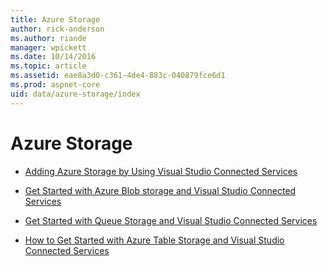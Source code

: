 ```yaml
---
title: Azure Storage
author: rick-anderson
ms.author: riande
manager: wpickett
ms.date: 10/14/2016
ms.topic: article
ms.assetid: eae8a3d0-c361-4de4-883c-040879fce6d1
ms.prod: aspnet-core
uid: data/azure-storage/index
---
```

# Azure Storage

* [Adding Azure Storage by Using Visual Studio Connected Services](https://azure.microsoft.com/documentation/articles/vs-azure-tools-connected-services-storage)

* [Get Started with Azure Blob storage and Visual Studio Connected Services](https://azure.microsoft.com/documentation/articles/vs-storage-aspnet5-getting-started-blobs)

* [Get Started with Queue Storage and Visual Studio Connected Services](https://azure.microsoft.com/documentation/articles/vs-storage-aspnet5-getting-started-queues)

* [How to Get Started with Azure Table Storage and Visual Studio Connected Services](https://azure.microsoft.com/documentation/articles/vs-storage-aspnet5-getting-started-tables)
